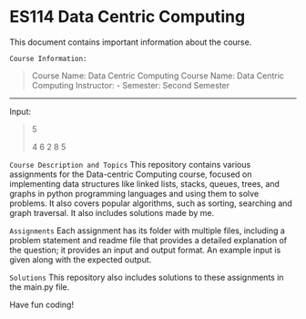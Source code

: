 # ES114 Data Centric Computing

This document contains important information about the course.

`Course Information:`

> Course Name: Data Centric Computing
> Course Name: Data Centric Computing
> Instructor: -
> Semester: Second Semester
---

Input:
> 5
> 
> 4 6 2 8 5

`Course Description and Topics`
This repository contains various assignments for the Data-centric Computing course, focused on implementing data structures like linked lists, stacks, queues, trees, and graphs in python programming languages and using them to solve problems. It also covers popular algorithms, such as sorting, searching and graph traversal. It also includes solutions made by me. 

`Assignments`
Each assignment has its folder with multiple files, including a problem statement and readme file that provides a detailed explanation of the question; it provides an input and output format. An example input is given along with the expected output.

`Solutions`
This repository also includes solutions to these assignments in the main.py file. 

Have fun coding!
